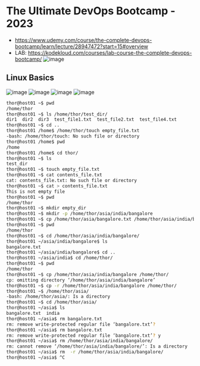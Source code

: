 # The Ultimate DevOps Bootcamp - 2023
- https://www.udemy.com/course/the-complete-devops-bootcamp/learn/lecture/28947472?start=15#overview
- LAB: https://kodekloud.com/courses/lab-course-the-complete-devops-bootcamp/
![image](https://user-images.githubusercontent.com/69948118/229992041-821a6888-bd3e-4353-9b27-4fa83d347927.png)
## Linux Basics
![image](https://user-images.githubusercontent.com/69948118/230009179-f8c641cc-5c46-409d-befb-40763ebdedab.png)
![image](https://user-images.githubusercontent.com/69948118/230009525-34ed67a4-e6b5-4d8b-8d73-2d739e2a0af8.png)
![image](https://user-images.githubusercontent.com/69948118/230009865-c900519d-5b17-4bd2-9e28-c5c8b745ae35.png)
![image](https://user-images.githubusercontent.com/69948118/230010439-505537d0-393a-4ae2-ab62-e8886d0f3b45.png)
```bash
thor@host01 ~$ pwd
/home/thor
thor@host01 ~$ ls /home/thor/test_dir/
dir1  dir2  dir3  test_file1.txt  test_file2.txt  test_file4.txt
thor@host01 ~$ cd ..
thor@host01 /home$ /home/thor/touch empty_file.txt
-bash: /home/thor/touch: No such file or directory
thor@host01 /home$ pwd
/home
thor@host01 /home$ cd thor/
thor@host01 ~$ ls
test_dir
thor@host01 ~$ touch empty_file.txt
thor@host01 ~$ cat contents_file.txt
cat: contents_file.txt: No such file or directory
thor@host01 ~$ cat > contents_file.txt 
This is not empty file
thor@host01 ~$ pwd
/home/thor
thor@host01 ~$ mkdir empty_dir
thor@host01 ~$ mkdir -p /home/thor/asia/india/bangalore
thor@host01 ~$ cp /home/thor/asia/bangalore.txt /home/thor/asia/india/bangalore/
thor@host01 ~$ pwd
/home/thor
thor@host01 ~$ cd /home/thor/asia/india/bangalore/
thor@host01 ~/asia/india/bangalore$ ls
bangalore.txt
thor@host01 ~/asia/india/bangalore$ cd ..
thor@host01 ~/asia/india$ cd /home/thor/
thor@host01 ~$ pwd
/home/thor
thor@host01 ~$ cp /home/thor/asia/india/bangalore /home/thor/
cp: omitting directory ‘/home/thor/asia/india/bangalore’
thor@host01 ~$ cp -r /home/thor/asia/india/bangalore /home/thor/
thor@host01 ~$ /home/thor/asia/
-bash: /home/thor/asia/: Is a directory
thor@host01 ~$ cd /home/thor/asia/
thor@host01 ~/asia$ ls
bangalore.txt  india
thor@host01 ~/asia$ rm bangalore.txt 
rm: remove write-protected regular file ‘bangalore.txt’? 
thor@host01 ~/asia$ rm bangalore.txt 
rm: remove write-protected regular file ‘bangalore.txt’? y
thor@host01 ~/asia$ rm /home/thor/asia/india/bangalore/
rm: cannot remove ‘/home/thor/asia/india/bangalore/’: Is a directory
thor@host01 ~/asia$ rm  -r /home/thor/asia/india/bangalore/
thor@host01 ~/asia$ ^C
```
